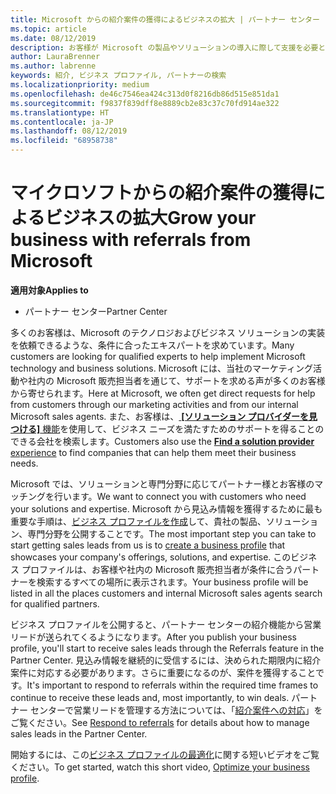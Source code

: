 ```yaml
---
title: Microsoft からの紹介案件の獲得によるビジネスの拡大 | パートナー センター
ms.topic: article
ms.date: 08/12/2019
description: お客様が Microsoft の製品やソリューションの導入に際して支援を必要とする場合に、パートナーは見込み客情報を取得し、商談を始めることができます。
author: LauraBrenner
ms.author: labrenne
keywords: 紹介, ビジネス プロファイル, パートナーの検索
ms.localizationpriority: medium
ms.openlocfilehash: de46c7546ea424c313d0f8216db86d515e851da1
ms.sourcegitcommit: f9837f839dff8e8889cb2e83c37c70fd914ae322
ms.translationtype: HT
ms.contentlocale: ja-JP
ms.lasthandoff: 08/12/2019
ms.locfileid: "68958738"
---
```

<!-- FWLink:  https://go.microsoft.com/fwlink/?linkid=849775 (top of page) -->

# <a name="grow-your-business-with-referrals-from-microsoft"></a><span data-ttu-id="4fe1c-104">マイクロソフトからの紹介案件の獲得によるビジネスの拡大</span><span class="sxs-lookup"><span data-stu-id="4fe1c-104">Grow your business with referrals from Microsoft</span></span>

<span data-ttu-id="4fe1c-105">**適用対象**</span><span class="sxs-lookup"><span data-stu-id="4fe1c-105">**Applies to**</span></span>

-  <span data-ttu-id="4fe1c-106">パートナー センター</span><span class="sxs-lookup"><span data-stu-id="4fe1c-106">Partner Center</span></span>

<span data-ttu-id="4fe1c-107">多くのお客様は、Microsoft のテクノロジおよびビジネス ソリューションの実装を依頼できるような、条件に合ったエキスパートを求めています。</span><span class="sxs-lookup"><span data-stu-id="4fe1c-107">Many customers are looking for qualified experts to help implement Microsoft technology and business solutions.</span></span> <span data-ttu-id="4fe1c-108">Microsoft には、当社のマーケティング活動や社内の Microsoft 販売担当者を通じて、サポートを求める声が多くのお客様から寄せられます。</span><span class="sxs-lookup"><span data-stu-id="4fe1c-108">Here at Microsoft, we often get direct requests for help from customers through our marketing activities and from our internal Microsoft sales agents.</span></span> <span data-ttu-id="4fe1c-109">また、お客様は、[ **[ソリューション プロバイダーを見つける]** 機能](https://www.microsoft.com/solution-providers/search)を使用して、ビジネス ニーズを満たすためのサポートを得ることのできる会社を検索します。</span><span class="sxs-lookup"><span data-stu-id="4fe1c-109">Customers also use the [**Find a solution provider** experience](https://www.microsoft.com/solution-providers/search) to find companies that can help them meet their business needs.</span></span> 

<span data-ttu-id="4fe1c-110">Microsoft では、ソリューションと専門分野に応じてパートナー様とお客様のマッチングを行います。</span><span class="sxs-lookup"><span data-stu-id="4fe1c-110">We want to connect you with customers who need your solutions and expertise.</span></span> <span data-ttu-id="4fe1c-111">Microsoft から見込み情報を獲得するために最も重要な手順は、[ビジネス プロファイルを作成](create-a-marketing-profile.md)して、貴社の製品、ソリューション、専門分野を公開することです。</span><span class="sxs-lookup"><span data-stu-id="4fe1c-111">The most important step you can take to start getting sales leads from us is to [create a business profile](create-a-marketing-profile.md) that showcases your company's offerings, solutions, and expertise.</span></span> <span data-ttu-id="4fe1c-112">このビジネス プロファイルは、お客様や社内の Microsoft 販売担当者が条件に合うパートナーを検索するすべての場所に表示されます。</span><span class="sxs-lookup"><span data-stu-id="4fe1c-112">Your business profile will be listed in all the places customers and internal Microsoft sales agents search for qualified partners.</span></span> 

 <span data-ttu-id="4fe1c-113">ビジネス プロファイルを公開すると、パートナー センターの紹介機能から営業リードが送られてくるようになります。</span><span class="sxs-lookup"><span data-stu-id="4fe1c-113">After you publish your business profile, you'll start to receive sales leads through the Referrals feature in the Partner Center.</span></span> <span data-ttu-id="4fe1c-114">見込み情報を継続的に受信するには、決められた期限内に紹介案件に対応する必要があります。さらに重要になるのが、案件を獲得することです。</span><span class="sxs-lookup"><span data-stu-id="4fe1c-114">It's important to respond to referrals within the required time frames to continue to receive these leads and, most importantly, to win deals.</span></span> <span data-ttu-id="4fe1c-115">パートナー センターで営業リードを管理する方法については、「[紹介案件への対応](responding-to-referrals.md)」をご覧ください。</span><span class="sxs-lookup"><span data-stu-id="4fe1c-115">See [Respond to referrals](responding-to-referrals.md) for details about how to manage sales leads in the Partner Center.</span></span>  

<span data-ttu-id="4fe1c-116">開始するには、この[ビジネス プロファイルの最適化](https://player.vimeo.com/video/252788046)に関する短いビデオをご覧ください。</span><span class="sxs-lookup"><span data-stu-id="4fe1c-116">To get started, watch this short video, [Optimize your business profile](https://player.vimeo.com/video/252788046).</span></span>  

<!-- 
*  [Analyze your business profile](analyze-your-marketing-profile.md) Regularly review and optimize your business profile to make sure you’re getting in front of your target customers.
-->
